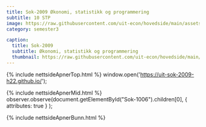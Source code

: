 ```yaml
---
title: Sok-2009 Økonomi, statistikk og programmering
subtitle: 10 STP
image: https://raw.githubusercontent.com/uit-econ/hovedside/main/assets/img/Sok-2009.jpg
category: semester3

caption:
  title: Sok-2009
  subtitle: Økonomi, statistikk og programmering
  thumbnail: https://raw.githubusercontent.com/uit-econ/hovedside/main/assets/img/Sok-2009.jpg
---
```

{% include nettsideApnerTop.html %}
window.open('https://uit-sok-2009-h22.github.io/');

{% include nettsideApnerMid.html %} 
observer.observe(document.getElementById("Sok-1006").children[0], { attributes: true } );

{% include nettsideApnerBunn.html %}


